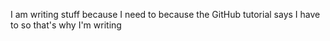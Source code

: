 I am writing stuff because I need to because the GitHub tutorial says I have to so that's why I'm writing

